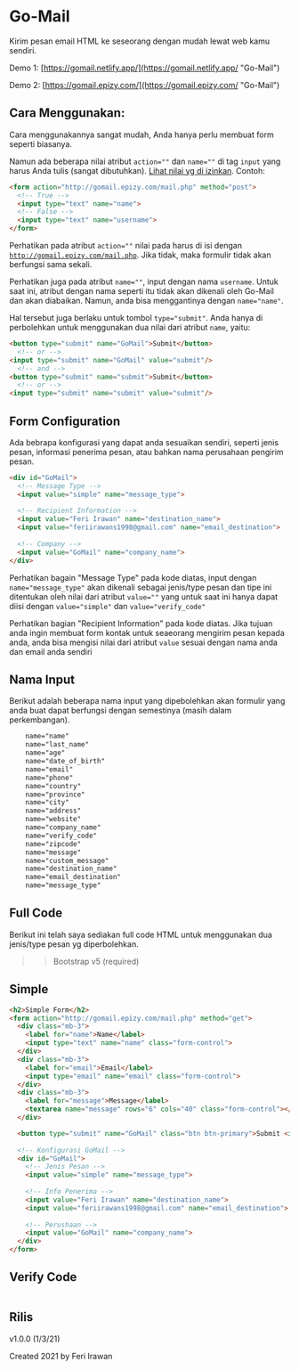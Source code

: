 # Go-Mail
Kirim pesan email HTML ke seseorang dengan mudah lewat web kamu sendiri.

Demo 1:
[https://gomail.netlify.app/](https://gomail.netlify.app/ "Go-Mail")

Demo 2:
[https://gomail.epizy.com/](https://gomail.epizy.com/ "Go-Mail")

## Cara Menggunakan:
Cara menggunakannya sangat mudah, Anda hanya perlu membuat form seperti biasanya.

Namun ada beberapa nilai atribut <code>action=""</code> dan <code>name=""</code> di tag <code>input</code> yang harus Anda tulis (sangat dibutuhkan). [Lihat nilai yg di izinkan](#nama-input). Contoh:

```html
<form action="http://gomail.epizy.com/mail.php" method="post">
  <!-- True --> 
  <input type="text" name="name">
  <!-- False --> 
  <input type="text" name="username">
</form>
``` 
Perhatikan pada atribut <code>action=""</code> nilai pada harus di isi dengan <code>http://gomail.epizy.com/mail.php</code>. Jika tidak, maka formulir tidak akan berfungsi sama sekali.

Perhatikan juga pada atribut <code>name=""</code>, input dengan nama <code>username</code>. Untuk saat ini, atribut dengan nama seperti itu tidak akan dikenali oleh Go-Mail dan akan diabaikan. Namun, anda bisa menggantinya dengan <code>name="name"</code>.

Hal tersebut juga berlaku untuk tombol <code>type="submit"</code>. Anda hanya di perbolehkan untuk menggunakan dua nilai dari atribut <code>name</code>, yaitu:
```html   
<button type="submit" name="GoMail">Submit</button>
  <!-- or --> 
<input type="submit" name="GoMail" value="submit"/>
  <!-- and --> 
<button type="submit" name="submit">Submit</button>
  <!-- or --> 
<input type="submit" name="submit" value="submit"/>
```
## Form Configuration
Ada bebrapa konfigurasi yang dapat anda sesuaikan sendiri, seperti jenis pesan, informasi penerima pesan, atau bahkan nama perusahaan pengirim pesan.
```html
<div id="GoMail">
  <!-- Message Type -->
  <input value="simple" name="message_type">
  
  <!-- Recipient Information -->
  <input value="Feri Irawan" name="destination_name">
  <input value="feriirawans1998@gmail.com" name="email_destination">
  
  <!-- Company -->
  <input value="GoMail" name="company_name">
</div>
```

Perhatikan bagain "Message Type" pada kode diatas, input dengan <code>name="message_type"</code> akan dikenali sebagai jenis/type pesan dan tipe ini ditentukan oleh nilai dari atribut <code>value=""</code> yang untuk saat ini hanya dapat diisi dengan <code>value="simple"</code> dan <code>value="verify_code"</code> 

Perhatikan bagian "Recipient Information" pada kode diatas. Jika tujuan anda ingin membuat form kontak untuk seaeorang mengirim pesan kepada anda, anda bisa mengisi nilai dari atribut <code>value</code> sesuai dengan nama anda dan email anda sendiri


## Nama Input
Berikut adalah beberapa nama input yang dipebolehkan akan formulir yang anda buat dapat berfungsi dengan semestinya (masih dalam perkembangan).
```html    
    name="name"
    name="last_name"
    name="age"
    name="date_of_birth"
    name="email"
    name="phone"
    name="country"
    name="province"
    name="city"
    name="address"
    name="website"
    name="company_name"
    name="verify_code"
    name="zipcode"
    name="message"
    name="custom_message"
    name="destination_name"
    name="email_destination"
    name="message_type"
```

## Full Code
Berikut ini telah saya sediakan full code HTML untuk menggunakan dua jenis/type pesan yg diperbolehkan.

>>Bootstrap v5 (required)

## Simple
```html
<h2>Simple Form</h2>
<form action="http://gomail.epizy.com/mail.php" method="get">
  <div class="mb-3">
    <label for="name">Name</label>
    <input type="text" name="name" class="form-control">
  </div>
  <div class="mb-3">
    <label for="email">Email</label>
    <input type="email" name="email" class="form-control">
  </div>
  <div class="mb-3">
    <label for="message">Message</label>
    <textarea name="message" rows="6" cols="40" class="form-control"></textarea>
  </div>

  <button type="submit" name="GoMail" class="btn btn-primary">Submit <i class="fas fa-paper-plane"></i></button>
 
  <!-- Konfigurasi GoMail -->
  <div id="GoMail">
    <!-- Jenis Pesan -->
    <input value="simple" name="message_type">
    
    <!-- Info Penerima -->
    <input value="Feri Irawan" name="destination_name">
    <input value="feriirawans1998@gmail.com" name="email_destination">
    
    <!-- Perushaan -->
    <input value="GoMail" name="company_name">
  </div>
</form>
```

## Verify Code
```html

```
## Rilis
v1.0.0 (1/3/21)

Created 2021 by Feri Irawan